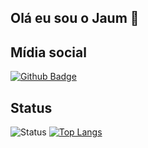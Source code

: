 ## Olá eu sou o Jaum 👋

## Mídia social
[![Github Badge](https://img.shields.io/badge/-Github-000?style=flat-square&logo=Github&logoColor=white&link=https://github.com/dotJaum/)](https://github.com/dotJaum/)

## Status
![Status](https://github-readme-stats.vercel.app/api?username=dotJaum&show_icons=true&theme=dark)
[![Top Langs](https://github-readme-stats.vercel.app/api/top-langs/?username=dotJaum&theme=dark)](https://github.com/dotJaum/)
